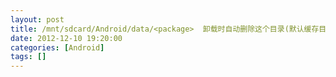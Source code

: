 ```yaml
---
layout: post
title: /mnt/sdcard/Android/data/<package>  卸载时自动删除这个目录(默认缓存目录)
date: 2012-12-10 19:20:00
categories: [Android]
tags: []
---
```

    